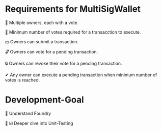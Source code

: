 # Requirements for MultiSigWallet

👫 Multiple owners, each with a vote.

📜 Minimum number of votes required for a transacction to execute.

💵 Owners can submit a transaction.

🔓 Owners can vote for a pending transaction.

🔒 Owners can revoke their vote for a pending transaction.

✔ Any owner can execute a pending transaction when minimum number of votes is reached.

# Development-Goal

🧰 Understand Foundry

🤖 ☑️ Deeper dive into Unit-Testing
